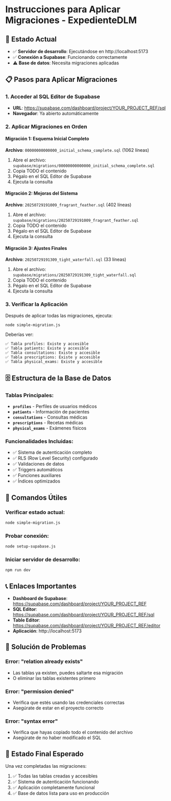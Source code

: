 # Instrucciones para Aplicar Migraciones - ExpedienteDLM

## 🎯 Estado Actual
- ✅ **Servidor de desarrollo**: Ejecutándose en http://localhost:5173
- ✅ **Conexión a Supabase**: Funcionando correctamente
- ⚠️ **Base de datos**: Necesita migraciones aplicadas

## 📋 Pasos para Aplicar Migraciones

### 1. Acceder al SQL Editor de Supabase
- **URL**: https://supabase.com/dashboard/project/YOUR_PROJECT_REF/sql
- **Navegador**: Ya abierto automáticamente

### 2. Aplicar Migraciones en Orden

#### Migración 1: Esquema Inicial Completo
**Archivo**: `00000000000000_initial_schema_complete.sql` (1062 líneas)

1. Abre el archivo: `supabase/migrations/00000000000000_initial_schema_complete.sql`
2. Copia TODO el contenido
3. Pégalo en el SQL Editor de Supabase
4. Ejecuta la consulta

#### Migración 2: Mejoras del Sistema
**Archivo**: `20250729191009_fragrant_feather.sql` (402 líneas)

1. Abre el archivo: `supabase/migrations/20250729191009_fragrant_feather.sql`
2. Copia TODO el contenido
3. Pégalo en el SQL Editor de Supabase
4. Ejecuta la consulta

#### Migración 3: Ajustes Finales
**Archivo**: `20250729191309_tight_waterfall.sql` (33 líneas)

1. Abre el archivo: `supabase/migrations/20250729191309_tight_waterfall.sql`
2. Copia TODO el contenido
3. Pégalo en el SQL Editor de Supabase
4. Ejecuta la consulta

### 3. Verificar la Aplicación

Después de aplicar todas las migraciones, ejecuta:

```bash
node simple-migration.js
```

Deberías ver:
```
✅ Tabla profiles: Existe y accesible
✅ Tabla patients: Existe y accesible
✅ Tabla consultations: Existe y accesible
✅ Tabla prescriptions: Existe y accesible
✅ Tabla physical_exams: Existe y accesible
```

## 🗄️ Estructura de la Base de Datos

### Tablas Principales:
- **`profiles`** - Perfiles de usuarios médicos
- **`patients`** - Información de pacientes
- **`consultations`** - Consultas médicas
- **`prescriptions`** - Recetas médicas
- **`physical_exams`** - Exámenes físicos

### Funcionalidades Incluidas:
- ✅ Sistema de autenticación completo
- ✅ RLS (Row Level Security) configurado
- ✅ Validaciones de datos
- ✅ Triggers automáticos
- ✅ Funciones auxiliares
- ✅ Índices optimizados

## 🔧 Comandos Útiles

### Verificar estado actual:
```bash
node simple-migration.js
```

### Probar conexión:
```bash
node setup-supabase.js
```

### Iniciar servidor de desarrollo:
```bash
npm run dev
```

## 📞 Enlaces Importantes

- **Dashboard de Supabase**: https://supabase.com/dashboard/project/YOUR_PROJECT_REF
- **SQL Editor**: https://supabase.com/dashboard/project/YOUR_PROJECT_REF/sql
- **Table Editor**: https://supabase.com/dashboard/project/YOUR_PROJECT_REF/editor
- **Aplicación**: http://localhost:5173

## 🚨 Solución de Problemas

### Error: "relation already exists"
- Las tablas ya existen, puedes saltarte esa migración
- O eliminar las tablas existentes primero

### Error: "permission denied"
- Verifica que estés usando las credenciales correctas
- Asegúrate de estar en el proyecto correcto

### Error: "syntax error"
- Verifica que hayas copiado todo el contenido del archivo
- Asegúrate de no haber modificado el SQL

## 🎉 Estado Final Esperado

Una vez completadas las migraciones:
1. ✅ Todas las tablas creadas y accesibles
2. ✅ Sistema de autenticación funcionando
3. ✅ Aplicación completamente funcional
4. ✅ Base de datos lista para uso en producción 